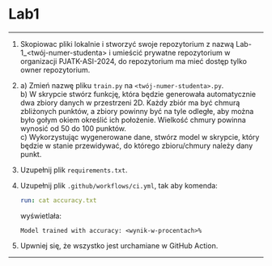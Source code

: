 # Lab1

---

1. Skopiowac pliki lokalnie i stworzyć swoje repozytorium z nazwą Lab-1_<twój-numer-studenta> i umieścić prywatne repozytorium w organizacji PJATK-ASI-2024, do repozytorium ma mieć dostęp tylko owner repozytorium.
   
2. a) Zmień nazwę pliku `train.py` na `<twój-numer-studenta>.py`.  
   b) W skrypcie stwórz funkcję, która będzie generowała automatycznie dwa zbiory danych w przestrzeni 2D. Każdy zbiór ma być chmurą zbliżonych punktów, a zbiory powinny być na tyle odległe, aby można było gołym okiem określić ich położenie. Wielkość chmury powinna wynosić od 50 do 100 punktów.  
   c) Wykorzystując wygenerowane dane, stwórz model w skrypcie, który będzie w stanie przewidywać, do którego zbioru/chmury należy dany punkt.

3. Uzupełnij plik `requirements.txt`.

4. Uzupełnij plik `.github/workflows/ci.yml`, tak aby komenda:

   ```yaml
   run: cat accuracy.txt
   ```

   wyświetlała:
   ```
   Model trained with accuracy: <wynik-w-procentach>%
   ```
5. Upwniej się, że wszystko jest urchamiane w GitHub Action.
---
